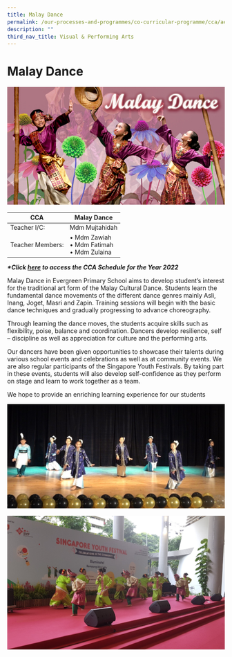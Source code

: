 ```yaml
---
title: Malay Dance
permalink: /our-processes-and-programmes/co-curricular-programme/cca/aesthetics/malay-dance
description: ""
third_nav_title: Visual & Performing Arts
---
```

# **Malay Dance**

![](/images/malaydance2016.jpg)

| CCA   	| Malay Dance 	|
|---	|---	|
| Teacher I/C:  	| Mdm Mujtahidah 	|
| Teacher Members:  	| • Mdm Zawiah<br>• Mdm Fatimah<br>• Mdm Zulaina 	|


**_\*Click [here](https://docs.google.com/document/d/19yQQeYbcNUBPsW_j2nrgEeGdv8sUMdf_e79um_QsFDM/edit) to access the CCA Schedule for the Year 2022_**  

  

Malay Dance in Evergreen Primary School aims to develop student’s interest for the traditional art form of the Malay Cultural Dance. Students learn the fundamental dance movements of the different dance genres mainly Asli, Inang, Joget, Masri and Zapin. Training sessions will begin with the basic dance techniques and gradually progressing to advance choreography.

Through learning the dance moves, the students acquire skills such as flexibility, poise, balance and coordination. Dancers develop resilience, self – discipline as well as appreciation for culture and the performing arts.

Our dancers have been given opportunities to showcase their talents during various school events and celebrations as well as at community events. We are also regular participants of the Singapore Youth Festivals. By taking part in these events, students will also develop self-confidence as they perform on stage and learn to work together as a team.

We hope to provide an enriching learning experience for our students

![](/images/hari%20raya%202021.jpg)

![](/images/Kampong%20Admiralty_performance.jpg)